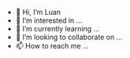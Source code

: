 - 👋 Hi, I’m Luan
- 👀 I’m interested in ...
- 🌱 I’m currently learning ...
- 💞️ I’m looking to collaborate on ...
- 📫 How to reach me ...

<!---
Dingulus/Dingulus is a ✨ special ✨ repository because its `README.md` (this file) appears on your GitHub profile.
You can click the Preview link to take a look at your changes.
--->
